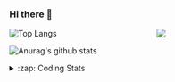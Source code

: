 ### Hi there 👋

<!--
**tao8687/tao8687** is a ✨ _special_ ✨ repository because its `README.md` (this file) appears on your GitHub profile.

Here are some ideas to get you started:

- 🔭 I’m currently working on ...
- 🌱 I’m currently learning ...
- 👯 I’m looking to collaborate on ...
- 🤔 I’m looking for help with ...
- 💬 Ask me about ...
- 📫 How to reach me: ...
- 😄 Pronouns: ...
- ⚡ Fun fact: ...
-->

<img align='right' src="https://media.giphy.com/media/M9gbBd9nbDrOTu1Mqx/giphy.gif" width="240">

  
![Top Langs](https://github-readme-stats.vercel.app/api/top-langs/?username=tao8687&layout=compact&title_color=23238E&text_color=A67D3D)

![Anurag's github stats](https://github-readme-stats.vercel.app/api?username=tao8687&show_icons=true&&text_color=A67D3D&title_color=23238E&show_icons=false&count_private=true&hide=stars)

<details>
  <summary>:zap: Coding Stats</summary>
  <br>
    
<!--START_SECTION:waka-->
![Code Time](http://img.shields.io/badge/Code%20Time-1%2C925%20hrs%2054%20mins-blue)

![Profile Views](http://img.shields.io/badge/Profile%20Views-0-blue)

**🐱 My GitHub Data** 

> 📦 1.5 MB Used in GitHub's Storage 
 > 
> 🏆 77 Contributions in the Year 2025
 > 
> 🚫 Not Opted to Hire
 > 
> 📜 62 Public Repositories 
 > 
> 🔑 24 Private Repositories 
 > 
**I'm an Early 🐤** 

```text
🌞 Morning                1680 commits        ██████████████████████░░░   88.75 % 
🌆 Daytime                90 commits          █░░░░░░░░░░░░░░░░░░░░░░░░   04.75 % 
🌃 Evening                119 commits         ██░░░░░░░░░░░░░░░░░░░░░░░   06.29 % 
🌙 Night                  4 commits           ░░░░░░░░░░░░░░░░░░░░░░░░░   00.21 % 
```
📅 **I'm Most Productive on Wednesday** 

```text
Monday                   272 commits         ████░░░░░░░░░░░░░░░░░░░░░   14.37 % 
Tuesday                  258 commits         ███░░░░░░░░░░░░░░░░░░░░░░   13.63 % 
Wednesday                328 commits         ████░░░░░░░░░░░░░░░░░░░░░   17.33 % 
Thursday                 252 commits         ███░░░░░░░░░░░░░░░░░░░░░░   13.31 % 
Friday                   268 commits         ████░░░░░░░░░░░░░░░░░░░░░   14.16 % 
Saturday                 262 commits         ███░░░░░░░░░░░░░░░░░░░░░░   13.84 % 
Sunday                   253 commits         ███░░░░░░░░░░░░░░░░░░░░░░   13.37 % 
```


📊 **This Week I Spent My Time On** 

```text
🕑︎ Time Zone: Asia/Shanghai

💬 Programming Languages: 
Prolog                   3 hrs 27 mins       ██████░░░░░░░░░░░░░░░░░░░   24.89 % 
YAML                     3 hrs 6 mins        ██████░░░░░░░░░░░░░░░░░░░   22.34 % 
C++                      2 hrs 30 mins       █████░░░░░░░░░░░░░░░░░░░░   18.06 % 
Markdown                 1 hr 39 mins        ███░░░░░░░░░░░░░░░░░░░░░░   11.90 % 
Other                    1 hr 25 mins        ███░░░░░░░░░░░░░░░░░░░░░░   10.18 % 

🔥 Editors: 
VS Code                  13 hrs 42 mins      █████████████████████████   98.47 % 
Cursor                   12 mins             ░░░░░░░░░░░░░░░░░░░░░░░░░   01.53 % 

🐱‍💻 Projects: 
TM_RobotNavi             4 hrs 25 mins       ████████░░░░░░░░░░░░░░░░░   31.74 % 
VINS-Fusion              2 hrs 55 mins       █████░░░░░░░░░░░░░░░░░░░░   21.00 % 
rplidar_ros              1 hr 22 mins        ██░░░░░░░░░░░░░░░░░░░░░░░   09.93 % 
kalibr.wiki              1 hr 21 mins        ██░░░░░░░░░░░░░░░░░░░░░░░   09.81 % 
allan_variance_ros       1 hr 12 mins        ██░░░░░░░░░░░░░░░░░░░░░░░   08.71 % 

💻 Operating System: 
Linux                    13 hrs 55 mins      █████████████████████████   100.00 % 
```

**I Mostly Code in C++** 

```text
C++                      11 repos            ████████░░░░░░░░░░░░░░░░░   32.35 % 
Python                   9 repos             ███████░░░░░░░░░░░░░░░░░░   26.47 % 
JavaScript               2 repos             █░░░░░░░░░░░░░░░░░░░░░░░░   05.88 % 
Batchfile                1 repo              █░░░░░░░░░░░░░░░░░░░░░░░░   02.94 % 
HTML                     1 repo              █░░░░░░░░░░░░░░░░░░░░░░░░   02.94 % 
```



**Timeline**

![Lines of Code chart](https://raw.githubusercontent.com/tao8687/tao8687/master/assets/bar_graph.png)


 Last Updated on 18/03/2025 01:45:51 UTC
<!--END_SECTION:waka-->
</details>
